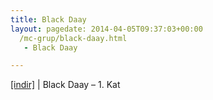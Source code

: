 ```yaml
---
title: Black Daay
layout: pagedate: 2014-04-05T09:37:03+00:00
  /mc-grup/black-daay.html
   - Black Daay

---
```

<a href="https://cloud.mail.ru/public/5906ff94d4ae/BlackDaay%20-%201.Kat" target="_blank">[indir]</a> | Black Daay &#8211; 1. Kat